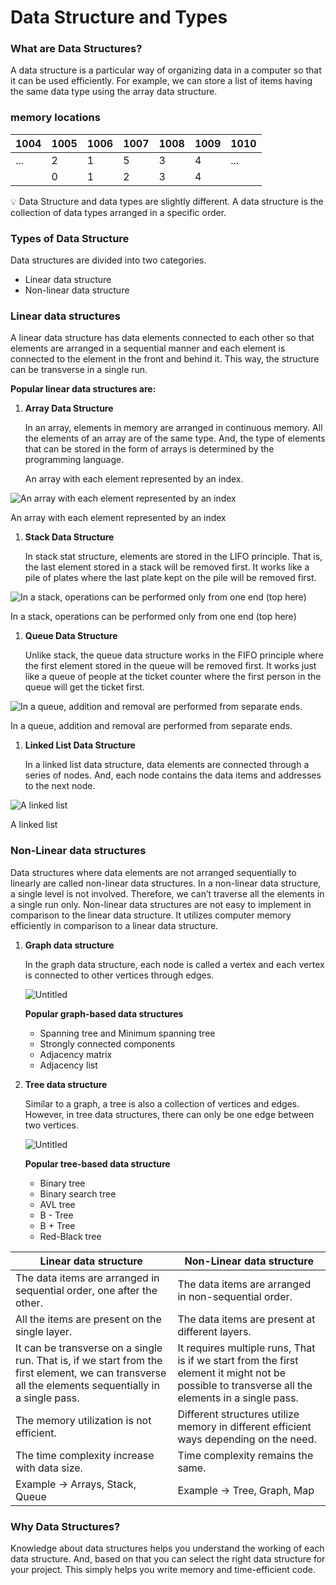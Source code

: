# Data Structure and Types

### What are Data Structures?

A data structure is a particular way of organizing data in a computer so that it can be used efficiently. For example, we can store a list of items having the same data type using the array data structure.

### memory locations

| 1004 | 1005 | 1006 | 1007 | 1008 | 1009 | 1010 |
| --- | --- | --- | --- | --- | --- | --- |
| ... | 2 | 1 | 5 | 3 | 4 | ... |
|  | 0 | 1 | 2 | 3 | 4 |  |

<aside>
💡 Data Structure and data types are slightly different. A data structure is the collection of data types arranged in a specific order.

</aside>

### Types of Data Structure

Data structures are divided into two categories.

- Linear data structure
- Non-linear data structure

### Linear data structures

A linear data structure has data elements connected to each other so that elements are arranged in a sequential manner and each element is connected to the element in the front and behind it. This way, the structure can be transverse in a single run.

**Popular linear data structures are:**

1. **Array Data Structure**
    
    In an array, elements in memory are arranged in continuous memory. All the elements of an array are of the same type. And, the type of elements that can be stored in the form of arrays is determined by the programming language.
    
    An array with each element represented by an index.
    

![An array with each element represented by an index](images/Data%20Struc%20fb780/Untitled.png)

An array with each element represented by an index

1. **Stack Data Structure**
    
    In stack stat structure, elements are stored in the LIFO principle. That is, the last element stored in a stack will be removed first. It works like a pile of plates where the last plate kept on the pile will be removed first.
    

![In a stack, operations can be performed only from one end (top here)](images/Data%20Struc%20fb780/Untitled%201.png)

In a stack, operations can be performed only from one end (top here)

1. **Queue Data Structure**
    
    Unlike stack, the queue data structure works in the FIFO principle where the first element stored in the queue will be removed first. It works just like a queue of people at the ticket counter where the first person in the queue will get the ticket first.
    

![In a queue, addition and removal are performed from separate ends.](images/Data%20Struc%20fb780/Untitled%202.png)

In a queue, addition and removal are performed from separate ends.

1. **Linked List Data Structure**
    
    In a linked list data structure, data elements are connected through a series of nodes. And, each node contains the data items and addresses to the next node.
    

![A linked list](images/Data%20Struc%20fb780/Untitled%203.png)

A linked list

### Non-Linear data structures

Data structures where data elements are not arranged sequentially to linearly are called non-linear data structures. In a non-linear data structure, a single level is not involved. Therefore, we can’t traverse all the elements in a single run only. Non-linear data structures are not easy to implement in comparison to the linear data structure. It utilizes computer memory efficiently in comparison to a linear data structure.

1. **Graph data structure**
    
    In the graph data structure, each node is called a vertex and each vertex is connected to other vertices through edges.
    
    ![Untitled](images/Data%20Struc%20fb780/Untitled%204.png)
    
    **Popular graph-based data structures**
    
    - Spanning tree and Minimum spanning tree
    - Strongly connected components
    - Adjacency matrix
    - Adjacency list
2. **Tree data structure**
    
    Similar to a graph, a tree is also a collection of vertices and edges. However, in tree data structures, there can only be one edge between two vertices.
    
    ![Untitled](images/Data%20Struc%20fb780/Untitled%205.png)
    
    **Popular tree-based data structure**
    
    - Binary tree
    - Binary search tree
    - AVL tree
    - B - Tree
    - B + Tree
    - Red-Black tree

| Linear data structure | Non-Linear data structure |
| --- | --- |
| The data items are arranged in sequential order, one after the other. | The data items are arranged in non-sequential order. |
| All the items are present on the single layer. | The data items are present at different layers. |
| It can be transverse on a single run. That is, if we start from the first element, we can transverse all the elements sequentially in a single pass. | It requires multiple runs, That is if we start from the first element it might not be possible to transverse all the elements in a single pass. |
| The memory utilization is not efficient. | Different structures utilize memory in different efficient ways depending on the need. |
| The time complexity increase with data size. | Time complexity remains the same. |
| Example → Arrays, Stack, Queue | Example → Tree, Graph, Map |

### Why Data Structures?

Knowledge about data structures helps you understand the working of each data structure. And, based on that you can select the right data structure for your project. This simply helps you write memory and time-efficient code.